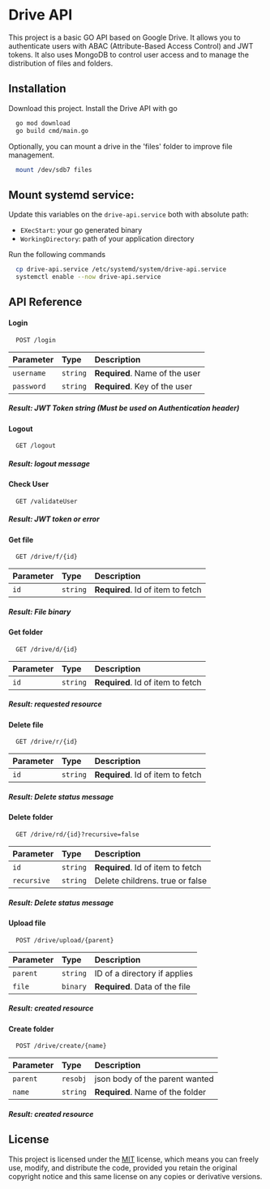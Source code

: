 
# Drive API

This project is a basic GO API based on Google Drive. It allows you to authenticate users with ABAC (Attribute-Based Access Control) and JWT tokens. It also uses MongoDB to control user access and to manage the distribution of files and folders.



## Installation

Download this project.
Install the Drive API with go

```bash
  go mod download
  go build cmd/main.go
```

Optionally, you can mount a drive in the 'files' folder to improve file management.

```bash
  mount /dev/sdb7 files
```



## Mount systemd service:

Update this variables on the `drive-api.service` both with absolute path:
- `EXecStart`: your go generated binary
- `WorkingDirectory`: path of your application directory

Run the following commands

```bash
  cp drive-api.service /etc/systemd/system/drive-api.service
  systemctl enable --now drive-api.service
```



## API Reference

#### Login

```http
  POST /login
```

| Parameter  | Type     | Description                       |
| :--------  | :------- | :-------------------------------- |
| `username` | `string` | **Required**. Name of the user    |
| `password` | `string` | **Required**. Key of the user     |

##### Result: JWT Token string (Must be used on Authentication header)


#### Logout

```http
  GET /logout
```

##### Result: logout message


#### Check User

```http
  GET /validateUser
```

##### Result: JWT token or error


#### Get file

```http
  GET /drive/f/{id}
```

| Parameter  | Type     | Description                       |
| :--------  | :------- | :-------------------------------- |
| `id`       | `string` | **Required**. Id of item to fetch |

##### Result: File binary


#### Get folder

```http
  GET /drive/d/{id}
```

| Parameter  | Type     | Description                       |
| :--------  | :------- | :-------------------------------- |
| `id`       | `string` | **Required**. Id of item to fetch |

##### Result: requested resource


#### Delete file

```http
  GET /drive/r/{id}
```

| Parameter  | Type     | Description                       |
| :--------  | :------- | :-------------------------------- |
| `id`       | `string` | **Required**. Id of item to fetch |

##### Result: Delete status message


#### Delete folder

```http
  GET /drive/rd/{id}?recursive=false
```

| Parameter  | Type     | Description                       |
| :--------  | :------- | :-------------------------------- |
| `id`       | `string` | **Required**. Id of item to fetch |
| `recursive`| `string` | Delete childrens. true or false   |

##### Result: Delete status message


#### Upload file

```http
  POST /drive/upload/{parent}
```

| Parameter  | Type     | Description                       |
| :--------  | :------- | :-------------------------------- |
| `parent`   | `string` | ID of a directory if applies      |
| `file`     | `binary` | **Required**. Data of the file    |

##### Result: created resource


#### Create folder

```http
  POST /drive/create/{name}
```

| Parameter  | Type     | Description                       |
| :--------  | :------- | :-------------------------------- |
| `parent`   | `resobj` | json body of the parent wanted    |
| `name`     | `string` | **Required**. Name of the folder  |

##### Result: created resource



## License

This project is licensed under the [MIT](https://choosealicense.com/licenses/mit/) license, which means you can freely use, modify, and distribute the code, provided you retain the original copyright notice and this same license on any copies or derivative versions.
